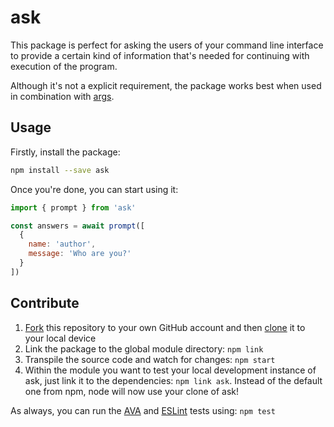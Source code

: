# ask

This package is perfect for asking the users of your command line interface to provide a certain kind of information that's needed for continuing with execution of the program.

Although it's not a explicit requirement, the package works best when used in combination with [args](https://github.com/leo/args).

## Usage

Firstly, install the package:

```bash
npm install --save ask
```

Once you're done, you can start using it:

```js
import { prompt } from 'ask'

const answers = await prompt([
  {
    name: 'author',
    message: 'Who are you?'
  }
])
```

## Contribute

1. [Fork](https://help.github.com/articles/fork-a-repo/) this repository to your own GitHub account and then [clone](https://help.github.com/articles/cloning-a-repository/) it to your local device
2. Link the package to the global module directory: `npm link`
3. Transpile the source code and watch for changes: `npm start`
4. Within the module you want to test your local development instance of ask, just link it to the dependencies: `npm link ask`. Instead of the default one from npm, node will now use your clone of ask!

As always, you can run the [AVA](https://github.com/sindresorhus/ava) and [ESLint](http://eslint.org) tests using: `npm test`
